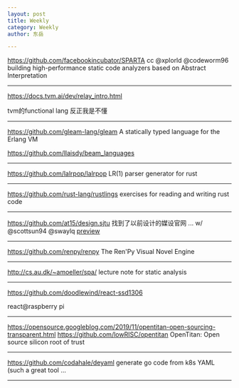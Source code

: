 ```yaml
---
layout: post
title: Weekly
category: Weekly
author: 东岳

---
```


https://github.com/facebookincubator/SPARTA cc @xplorld @codeworm96 building high-performance static code analyzers based on Abstract Interpretation

***

https://docs.tvm.ai/dev/relay_intro.html

tvm的functional lang 反正我是不懂

***

https://github.com/gleam-lang/gleam  A statically typed language for the Erlang VM

https://github.com/llaisdy/beam_languages 

***

https://github.com/lalrpop/lalrpop LR(1) parser generator for rust

***

https://github.com/rust-lang/rustlings exercises for reading and writing rust code

***

https://github.com/at15/design.sjtu 找到了以前设计的媒设官网 ... w/ @scottsun94 @swaylq [preview](http://at15.github.io/design.sjtu/site/)

***

https://github.com/renpy/renpy The Ren'Py Visual Novel Engine

***

http://cs.au.dk/~amoeller/spa/ lecture note for static analysis

***

https://github.com/doodlewind/react-ssd1306

react@raspberry pi

***

https://opensource.googleblog.com/2019/11/opentitan-open-sourcing-transparent.html https://github.com/lowRISC/opentitan OpenTitan: Open source silicon root of trust 

***

https://github.com/codahale/deyaml generate go code from k8s YAML (such a great tool ...

***

